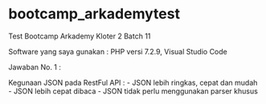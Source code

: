 # bootcamp_arkademytest
Test Bootcamp Arkademy Kloter 2 Batch 11

Software yang saya gunakan : PHP versi 7.2.9, Visual Studio Code



Jawaban No. 1 :

Kegunaan JSON pada RestFul API :  - JSON lebih ringkas, cepat dan mudah
                                  - JSON lebih cepat dibaca
                                  - JSON tidak perlu menggunakan parser khusus


